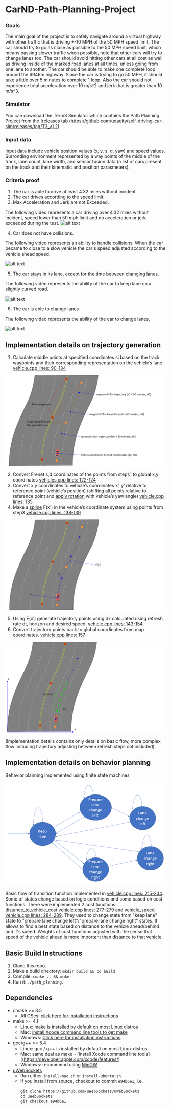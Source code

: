 # CarND-Path-Planning-Project

[image1]: ./images/1-3.gif
[image4]: ./images/4.gif
[image5]: ./images/5.gif
[image6]: ./images/6.gif
[image7]: ./images/model1.png
[image8]: ./images/model2.png
[image9]: ./images/model3.png
[image10]: ./images/FSM.png

### Goals
The main goal of the project is to safely navigate around a virtual highway with other traffic that is driving +-10 MPH of the 50 MPH speed limit.
The car should try to go as close as possible to the 50 MPH speed limit, which means passing slower traffic when possible, note that other cars will try to change lanes too. The car should avoid hitting other cars at all cost 
as well as driving inside of the marked road lanes at all times, unless going from one lane to another. The car should be able to make one complete loop around the 6946m highway. Since the car is trying to go 50 MPH, 
it should take a little over 5 minutes to complete 1 loop. Also the car should not experience total acceleration over 10 m/s^2 and jerk that is greater than 10 m/s^3.

### Simulator
You can download the Term3 Simulator which contains the Path Planning Project from the [releases tab (https://github.com/udacity/self-driving-car-sim/releases/tag/T3_v1.2).

### Input data
Input data include vehicle position values (x, y, s, d, yaw) and speed values. Surronding environment represented by a way points of the middle of the track, lane count, lane width, and sensor fusion data 
(a list of cars present on the track and their kinematic and position parasmeters).

### Criteria proof
1. The car is able to drive at least 4.32 miles without incident
2. The car drives according to the speed limit.
3. Max Acceleration and Jerk are not Exceeded.

The following video represents a car driving over 4.32 miles without incident, speed lower than 50 mph limit and no acceleration or jerk exceeded during the test.
![alt text][image1]

4. Car does not have collisions.

The following video represents an ability to handle collisions. When the car became to close to a slow vehicle the car's speed adjusted according to the vehicle ahead speed.

![alt text][image4]

5. The car stays in its lane, except for the time between changing lanes.

The following video represents the ability of the car to keep lane on a slightly curved road.

![alt text][image5]

6. The car is able to change lanes

The following video represents the ability of the car to change lanes.

![alt text][image6]

## Implementation details on trajectory generation

1. Calculate middle points at specified coordinates si based on the track waypoints and their corresponding representation on the vehicle’s lane 
[vehicle.cpp lines: 90-134](src/vehicle.cpp#L90)

![alt text][image7]

2. Convert Frenet s,d coordinates of the points from steps1 to global x,y coordinates [vehicles.cpp lines: 122-124](src/vehicle.cpp#L122)
3. Convert x,y coordinates to vehicle’s coordinates x’, y’ relative to reference point (vehicle’s position) 
(shifting all points relative to reference point and [apply rotation](https://en.wikipedia.org/wiki/Rotation_matrix) with vehicle’s yaw angle)
[vehicle.cpp lines: 135](src/vehicle.cpp#L135)
4. Make a [spline](http://kluge.in-chemnitz.de/opensource/spline) F(x’) in the vehicle’s coordinate system using points from step3 [vehicle.cpp lines: 138-139](src/vehicle.cpp#L138)

![alt text][image8]

5. Using F(x’) generate trajectory points using dx calculated using refresh rate dt, horizon and desired speed. [vehicle.cpp lines: 143-154](src/vehicle.cpp#L143)
6. Convert trajectory points back to global coordinates from map coordinates. [vehicle.cpp lines: 157](src/vehicle.cpp#L157)

![alt text][image9]

(Implementation details contains only details on basic flow, more complex flow including trajectory adjusting between refresh steps not included).

## Implementation details on behavior planning

Behavior planning implemented using finite state machines

![alt text][image10]

Basic flow of transition function implemented in [vehicle.cpp lines: 215-234](src/vehicle.cpp#L205). Some of states change based on logic conditions and 
some based on cost functions. There were implemented 2 cost functions: distance_to_vehicle_cost [vehicle.cpp lines: 277-279](src/vehicle.cpp#L277)
and vehicle_speed [vehicle.cpp lines: 284-289](src/vehicle.cpp#L284). They used to change state from "keep lane" state to "prepare lane change left"/"prepare lane change right" states.
It allows to find a best state based on distance to the vehicle ahead/behind and it's speed. Weights of cost functions adjusted with the sense that speed 
of the vehicle ahead is more important than distance to that vehicle.

## Basic Build Instructions

1. Clone this repo.
2. Make a build directory: `mkdir build && cd build`
3. Compile: `cmake .. && make`
4. Run it: `./path_planning`.

## Dependencies

* cmake >= 3.5
  * All OSes: [click here for installation instructions](https://cmake.org/install/)
* make >= 4.1
  * Linux: make is installed by default on most Linux distros
  * Mac: [install Xcode command line tools to get make](https://developer.apple.com/xcode/features/)
  * Windows: [Click here for installation instructions](http://gnuwin32.sourceforge.net/packages/make.htm)
* gcc/g++ >= 5.4
  * Linux: gcc / g++ is installed by default on most Linux distros
  * Mac: same deal as make - [install Xcode command line tools]((https://developer.apple.com/xcode/features/)
  * Windows: recommend using [MinGW](http://www.mingw.org/)
* [uWebSockets](https://github.com/uWebSockets/uWebSockets)
  * Run either `install-mac.sh` or `install-ubuntu.sh`.
  * If you install from source, checkout to commit `e94b6e1`, i.e.
    ```
    git clone https://github.com/uWebSockets/uWebSockets 
    cd uWebSockets
    git checkout e94b6e1
    ```
